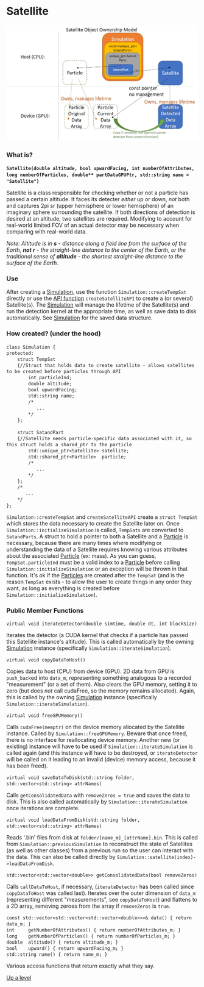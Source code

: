 # Satellite


![Satellite Ownership Model](./Ownership.jpg)


### What is?
**`Satellite(double altitude, bool upwardFacing, int numberOfAttributes, long numberOfParticles, double** partDataGPUPtr, std::string name = "Satellite")`**

Satellite is a class responsible for checking whether or not a particle has passed a certain altitude.  It faces its detecter *either* up *or* down, *not* both and captures 2pi sr (upper hemisphere or lower hemisphere) of an imaginary sphere surrounding the satellite.  If both directions of detection is desired at an altitude, two satellites are required.  Modifying to account for real-world limited FOV of an actual detector may be necessary when comparing with real-world data.

*Note: Altitude is in **_s_** - distance along a field line from the surface of the Earth, **_not_** **_r_** - the straight-line distance to the center of the Earth, or the traditional sense of **_altitude_** - the shortest straight-line distance to the surface of the Earth.*


### Use
After creating a [Simulation](./../Simulation/README.md), use the function `Simulation::createTempSat` directly or use the [API function](./../API/README.md) `createSatelliteAPI` to create a (or several) Satellite(s).  The [Simulation](./../Simulation/README.md) will manage the lifetime of the Satellite(s) and run the detection kernel at the appropriate time, as well as save data to disk automatically.  See [Simulation](./../Simulation/README.md) for the saved data structure.


### How created? (under the hood)
```
class Simulation {
protected:
	struct TempSat
	{//Struct that holds data to create satellite - allows satellites to be created before particles through API
		int particleInd;
		double altitude;
		bool upwardFacing;
		std::string name;
		/*
		   ...
		*/
	};

	struct SatandPart
	{//Satellite needs particle-specific data associated with it, so this struct holds a shared_ptr to the particle
		std::unique_ptr<Satellite> satellite;
		std::shared_ptr<Particle>  particle;
		/*
		   ...
		*/
	};
	/*
	   ...
	*/
};
```
`Simulation::createTempSat` and `createSatelliteAPI` create a `struct TempSat` which stores the data necessary to create the Satellite later on.  Once `Simulation::initializeSimulation` is called, `TempSats` are converted to `SatandParts`.  A struct to hold a pointer to both a Satellite and a [Particle](./../Particle/README.md) is necessary, because there are many times where modifying or understanding the data of a Satellite requires knowing various attributes about the associated [Particle](./../Particle/README.md) (ex: mass).  As you can guess, `TempSat.particleInd` must be a valid index to a [Particle](./../Particle/README.md) before calling `Simulation::initializeSimulation` or an exception will be thrown in that function.  It's ok if the [Particles](./../Particle/README.md) are created after the `TempSat` (and is the reason `TempSat` exists - to allow the user to create things in any order they want, as long as everything is created before `Simulation::initializeSimulation`).


### Public Member Functions
```
virtual void iterateDetector(double simtime, double dt, int blockSize)
```
Iterates the detector (a CUDA kernel that checks if a particle has passed this Satellite instance's altitude).  This is called automatically by the owning [Simulation](./../Simulation/README.md) instance (specifically `Simulation::iterateSimulation`).


```
virtual void copyDataToHost()
```
Copies data to host (CPU) from device (GPU).  2D data from GPU is `push_back`ed into `data_m`, representing something analogous to a recorded "measurement" (or a set of them).  Also clears the GPU memory, setting it to zero (but does *not* call cudaFree, so the memory remains allocated).  Again, this is called by the owning [Simulation](./../Simulation/README.md) instance (specifically `Simulation::iterateSimulation`).


```
virtual void freeGPUMemory()
```
Calls `cudaFree(memptr)` on the device memory allocated by the Satellite instance.  Called by `Simulation::freeGPUMemory`.  Beware that once freed, there is no interface for reallocating device memory.  Another new (or existing) instance will have to be used if `Simulation::iterateSimulation` is called again (and this instance will have to be destroyed, or `iterateDetector` will be called on it leading to an invalid (device) memory access, because it has been freed).


```
virtual void saveDataToDisk(std::string folder, std::vector<std::string> attrNames)
```
Calls `getConsolidatedData` with `removeZeros = true` and saves the data to disk.  This is also called automatically by `Simulation::iterateSimulation` once iterations are complete.


```
virtual void loadDataFromDisk(std::string folder, std::vector<std::string> attrNames)
```
Reads '.bin' files from disk at `folder/[name_m]_[attrName].bin`.  This is called from `Simulation::previousSimulation` to reconstruct the state of Satellites (as well as other classes) from a previous run so the user can interact with the data.  This can also be called directly by `Simulation::satellite(index)->loadDataFromDisk`.


```
std::vector<std::vector<double>> getConsolidatedData(bool removeZeros)
```
Calls `callDataToHost`, if necessary, (`iterateDetector` has been called since `copyDataToHost` was called last).  Iterates over the outer dimension of `data_m` (representing different "measurements", see `copyDataToHost`) and flattens to a 2D array, removing zeroes from the array if `removeZeros` is `true`.


```
const std::vector<std::vector<std::vector<double>>>& data() { return data_m; }
int     getNumberOfAttributes() { return numberOfAttributes_m; }
long    getNumberOfParticles() { return numberOfParticles_m; }
double  altitude() { return altitude_m; }
bool	upward() { return upwardFacing_m; }
std::string name() { return name_m; }
```
Various access functions that return exactly what they say.


[Up a level](./../README.md)